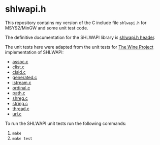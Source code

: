 # shlwapi.h 

This repository contains my version of the C include file `shlwapi.h` for MSYS2/MinGW and some unit test code.

The definitive documentation for the SHLWAPI library is [shlwapi.h header](https://docs.microsoft.com/en-us/windows/win32/api/shlwapi/).

The unit tests here were adapted from the unit tests for [The Wine Project](https://www.winehq.org/) implementation of SHLWAPI:

  * [assoc.c](https://source.winehq.org/source/dlls/shlwapi/assoc.c)
  * [clist.c](https://source.winehq.org/source/dlls/shlwapi/clist.c)
  * [clsid.c](https://source.winehq.org/source/dlls/shlwapi/clsid.c)
  * [generated.c](https://source.winehq.org/source/dlls/shlwapi/generated.c)
  * [istream.c](https://source.winehq.org/source/dlls/shlwapi/istream.c)
  * [ordinal.c](https://source.winehq.org/source/dlls/shlwapi/ordinal.c)
  * [path.c](https://source.winehq.org/source/dlls/shlwapi/path.c)
  * [shreg.c](https://source.winehq.org/source/dlls/shlwapi/shreg.c)
  * [string.c](https://source.winehq.org/source/dlls/shlwapi/string.c)
  * [thread.c](https://source.winehq.org/source/dlls/shlwapi/thread.c)
  * [url.c](https://source.winehq.org/source/dlls/shlwapi/url.c)

To run the SHLWAPI unit tests run the following commands:

  1. `make`
  2. `make test`

